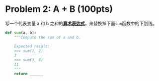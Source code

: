 # Problem 2: A + B (100pts)

写一个代表变量 a 和 b 之和的[**算术表达式**](https://sicp.pascal-lab.net/2024/labs/lab00/3_2.html#3-%E7%AE%97%E6%9C%AF%E8%A1%A8%E8%BE%BE%E5%BC%8F)，来替换掉下面`sum`函数中的下划线。

```python
def sum(a, b):
    """Compute the sum of a and b.

    Expected result:
    >>> sum(1, 2)
    3
    >>> sum(3, 8)
    11
    """
    return ______
```
